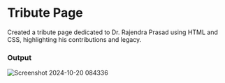 # Tribute Page

Created a tribute page dedicated to Dr. Rajendra Prasad using HTML and CSS, highlighting his contributions and legacy.

### Output

![Screenshot 2024-10-20 084336](https://github.com/user-attachments/assets/7f4ec5ab-6488-4654-a751-d4191222306d)